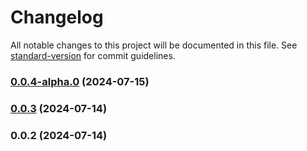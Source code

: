 # Changelog

All notable changes to this project will be documented in this file. See [standard-version](https://github.com/conventional-changelog/standard-version) for commit guidelines.

### [0.0.4-alpha.0](https://github.com/acrool/acrool-react-portal/compare/v0.0.3...v0.0.4-alpha.0) (2024-07-15)

### [0.0.3](https://github.com/acrool/acrool-react-portal/compare/v0.0.2...v0.0.3) (2024-07-14)

### 0.0.2 (2024-07-14)
